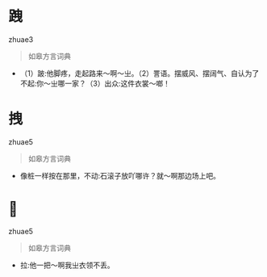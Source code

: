 # 跩
zhuae3
> 如皋方言词典
- （1）跛:他脚疼，走起路来～啊～㞢。（2）詈语。摆威风、摆阔气、自认为了不起:你～㞢哪一家？（3）出众:这件衣裳～啷！

# 拽
zhuae5
> 如皋方言词典
- 像桩一样按在那里，不动:石滚子放吖哪许？就～啊那边场上吧。

# 𢶀
zhuae5
> 如皋方言词典
- 拉:他一把～啊我㞢衣领不丢。
